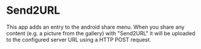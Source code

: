 Send2URL
========

This app adds an entry to the android share menu.
When you share any content (e.g. a picture from the gallery) with "Send2URL"
it will be uploaded to the configured server URL using a HTTP POST request.
